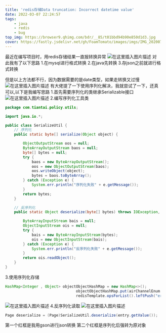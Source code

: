 ```yaml
---
title: 'redis存储Data truncation: Incorrect datetime value'
date: 2022-03-07 22:24:57
tags:
    - java 
    - redis
    - bug
top_img: https://browser9.qhimg.com/bdr/__85/t01bbd94b90e850d1d3.jpg
cover: https://fastly.jsdelivr.net/gh/FoamTomato/images/imgs/IMG_20200704_194539.jpg
---
```

最近在编写项目时，用redis存储结果一直报转换异常
![在这里插入图片描述](https://fastly.jsdelivr.net/gh/FoamTomato/images/imgs/f0a78853cfed40ad8b8a8b35800a7f52.png)
对此我有了以下思路
1.在mysql进行格式转换
2.在java先转换
3.存json之前就进行格式转换

但是以上方法都不行，因为数据需要的是date类型，如果走转换又过慢
![在这里插入图片描述](https://fastly.jsdelivr.net/gh/FoamTomato/images/imgs/374ed7336a77406f90aa8dc2ea8b4530.png)
有大佬提了一下使用序列化解决，我就尝试了一下，还真可以,以下是我编写思路
1.首先需要序列化的类继承Serializable接口
![在这里插入图片描述](https://fastly.jsdelivr.net/gh/FoamTomato/images/imgs/aeb43a6c0aef4058802e25afc80b6253.png)
2.编写序列化工具类

```java
package com.tiantai.policy.utils;

import java.io.*;

public class SerializeUtil {
    // 序列化
    public static byte[] serialize(Object object) {

        ObjectOutputStream oos = null;
        ByteArrayOutputStream baos = null;
        byte[] bytes = null;
        try {
            baos = new ByteArrayOutputStream();
            oos = new ObjectOutputStream(baos);
            oos.writeObject(object);
            bytes = baos.toByteArray();
        } catch (Exception e) {
            System.err.println("序列化失败" + e.getMessage());
        }
        return bytes;
    }

    // 反序列化
    public static Object deserialize(byte[] bytes) throws IOException, ClassNotFoundException {

        ByteArrayInputStream bais = null;
        ObjectInputStream ois = null;
        try {
            bais = new ByteArrayInputStream(bytes);
            ois = new ObjectInputStream(bais);
        } catch (Exception e) {
            System.err.println("反序列化失败" + e.getMessage());
        }
        return ois.readObject();
    }
}
```
3.使用序列化存储

```java
HashMap<Integer , Object> objectObjectHashMap = new HashMap<>();
                                objectObjectHashMap.put(airChannelEnum.getType(), SerializeUtil.serialize(selectPage));
                                redisTemplate.opsForList().leftPush("error",gson.toJson(objectObjectHashMap));

```
![在这里插入图片描述](https://fastly.jsdelivr.net/gh/FoamTomato/images/imgs/cb7066c9f316480a85b9e0864992880e.png)
4.反序列化读取
![在这里插入图片描述](https://fastly.jsdelivr.net/gh/FoamTomato/images/imgs/a2bbe2c6ba594e29a77afa1c7016881b.png)

```java
Page deserialize = (Page)SerializeUtil.deserialize(entry.getValue());
```
第一个红框是我用gson进行json转换
第二个红框是序列化后强转为原对象